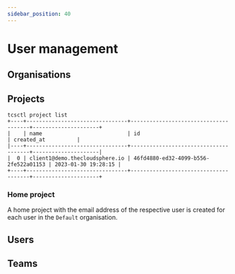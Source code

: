 ```yaml
---
sidebar_position: 40
---
```


# User management

## Organisations

## Projects

```console
tcsctl project list
+----+--------------------------------+--------------------------------------+---------------------+
|    | name                           | id                                   | created_at          |
|----+--------------------------------+--------------------------------------+---------------------|
|  0 | client1@demo.thecloudsphere.io | 46fd4880-ed32-4099-b556-2fe522a01153 | 2023-01-30 19:28:15 |
+----+--------------------------------+--------------------------------------+---------------------+
```

### Home project

A home project with the email address of the respective user is created for each
user in the ``Default`` organisation.

## Users

## Teams
